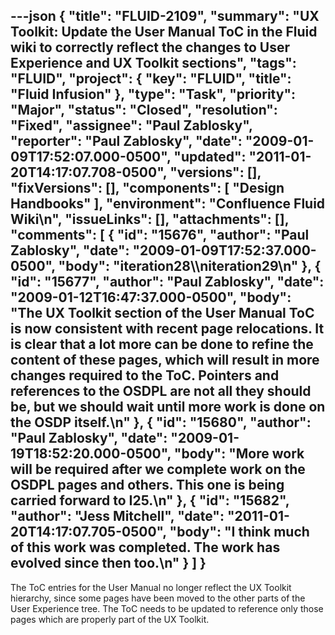 ---json
{
  "title": "FLUID-2109",
  "summary": "UX Toolkit: Update the User Manual ToC in the Fluid wiki to correctly reflect the changes to User Experience and UX Toolkit sections",
  "tags": "FLUID",
  "project": {
    "key": "FLUID",
    "title": "Fluid Infusion"
  },
  "type": "Task",
  "priority": "Major",
  "status": "Closed",
  "resolution": "Fixed",
  "assignee": "Paul Zablosky",
  "reporter": "Paul Zablosky",
  "date": "2009-01-09T17:52:07.000-0500",
  "updated": "2011-01-20T14:17:07.708-0500",
  "versions": [],
  "fixVersions": [],
  "components": [
    "Design Handbooks"
  ],
  "environment": "Confluence Fluid Wiki\n",
  "issueLinks": [],
  "attachments": [],
  "comments": [
    {
      "id": "15676",
      "author": "Paul Zablosky",
      "date": "2009-01-09T17:52:37.000-0500",
      "body": "iteration28\\\niteration29\n"
    },
    {
      "id": "15677",
      "author": "Paul Zablosky",
      "date": "2009-01-12T16:47:37.000-0500",
      "body": "The UX Toolkit section of the User Manual ToC is now consistent with recent page relocations.  It is clear that a lot more can be done to refine the content of these pages, which will result in more changes required to the ToC.  Pointers and references to the OSDPL are not all they should be, but  we should wait until more work is done on the OSDP itself.\n"
    },
    {
      "id": "15680",
      "author": "Paul Zablosky",
      "date": "2009-01-19T18:52:20.000-0500",
      "body": "More work will be required after we complete work on the OSDPL pages and others.  This one is being carried forward to I25.\n"
    },
    {
      "id": "15682",
      "author": "Jess Mitchell",
      "date": "2011-01-20T14:17:07.705-0500",
      "body": "I think much of this work was completed.  The work has evolved since then too.\n"
    }
  ]
}
---
The ToC entries for the User Manual no longer reflect the UX Toolkit hierarchy, since some pages have been moved to the other parts of the User Experience tree.  The ToC needs to be updated to reference only those pages which are properly part of the UX Toolkit.

        